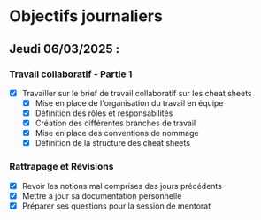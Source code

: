 # Objectifs journaliers

## Jeudi 06/03/2025 :

### Travail collaboratif - Partie 1

- [x] Travailler sur le brief de travail collaboratif sur les cheat sheets
  - [x] Mise en place de l'organisation du travail en équipe
  - [x] Définition des rôles et responsabilités
  - [x] Création des différentes branches de travail
  - [x] Mise en place des conventions de nommage
  - [x] Définition de la structure des cheat sheets

### Rattrapage et Révisions

- [x] Revoir les notions mal comprises des jours précédents
- [x] Mettre à jour sa documentation personnelle
- [x] Préparer ses questions pour la session de mentorat
